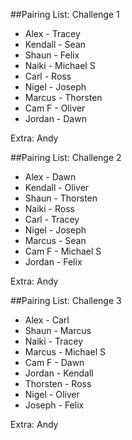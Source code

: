 ##Pairing List: Challenge 1

- Alex - Tracey
- Kendall - Sean
- Shaun - Felix
- Naiki - Michael S
- Carl - Ross
- Nigel - Joseph
- Marcus - Thorsten
- Cam F - Oliver
- Jordan - Dawn

Extra: Andy

##Pairing List: Challenge 2

- Alex - Dawn
- Kendall - Oliver
- Shaun - Thorsten
- Naiki - Ross
- Carl - Tracey
- Nigel - Joseph
- Marcus - Sean
- Cam F - Michael S
- Jordan - Felix

Extra: Andy


##Pairing List: Challenge 3

- Alex - Carl
- Shaun - Marcus
- Naiki - Tracey
- Marcus - Michael S
- Cam F - Dawn
- Jordan - Kendall
- Thorsten - Ross
- Nigel - Oliver
- Joseph - Felix

Extra:  Andy

